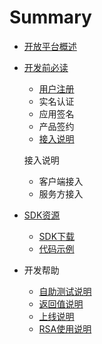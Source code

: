 # Summary

* [开放平台概述](README.md)
* [开发前必读](chapter1.md)
  * [用户注册](yonghuzhuce.md)
  * 实名认证
  * 应用签名
  * 产品签约
  * [接入说明](jierushuoming.md)

  接入说明
  * 客户端接入
  * 服务方接入

* [SDK资源](sdkziyuan_md.md)

  * [SDK下载](sdkxiazai.md)
  * [代码示例](dai_ma_shi_li.md)

* 开发帮助

  * [自助测试说明](zi_zhu_ce_shi_shuo_ming.md)
  * [返回值说明](fan_hui_zhi_shuo_ming.md)
  * [上线说明](shang_xian_shuo_ming.md)
  * [RSA使用说明](rsashi_yong_shuo_ming.md)



